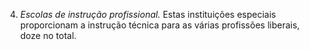 ﻿4. *Escolas de instrução profissional.* Estas instituições especiais proporcionam a instrução técnica para as várias profissões liberais, doze no total.